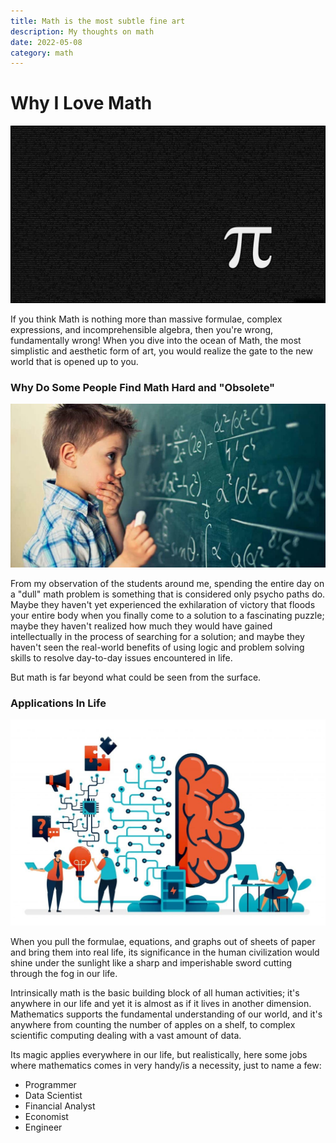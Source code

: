 ```yaml
---
title: Math is the most subtle fine art
description: My thoughts on math
date: 2022-05-08
category: math
---
```


# Why I Love Math

![](https://raw.githubusercontent.com/timthedev07/my-website/dev/assets/math-pi.jpg)

If you think Math is nothing more than massive formulae, complex expressions, and incomprehensible algebra, then you're wrong, fundamentally wrong! When you dive into the ocean of Math, the most simplistic and aesthetic form of art, you would realize the gate to the new world that is opened up to you.

### Why Do Some People Find Math Hard and "Obsolete"

![](https://raw.githubusercontent.com/timthedev07/my-website/dev/assets/sad-kid-math.jpg)

From my observation of the students around me, spending the entire day on a "dull" math problem is something that is considered only psycho paths do. Maybe they haven't yet experienced the exhilaration of victory that floods your entire body when you finally come to a solution to a fascinating puzzle; maybe they haven't realized how much they would have gained intellectually in the process of searching for a solution; and maybe they haven't seen the real-world benefits of using logic and problem solving skills to resolve day-to-day issues encountered in life.

But math is far beyond what could be seen from the surface.

### Applications In Life

![](https://raw.githubusercontent.com/timthedev07/my-website/dev/assets/math-applications.jpg)

When you pull the formulae, equations, and graphs out of sheets of paper and bring them into real life, its significance in the human civilization would shine under the sunlight like a sharp and imperishable sword cutting through the fog in our life.

Intrinsically math is the basic building block of all human activities; it's anywhere in our life and yet it is almost as if it lives in another dimension. Mathematics supports the fundamental understanding of our world, and it's anywhere from counting the number of apples on a shelf, to complex scientific computing dealing with a vast amount of data.

Its magic applies everywhere in our life, but realistically, here some jobs where mathematics comes in very handy/is a necessity, just to name a few:

- Programmer
- Data Scientist
- Financial Analyst
- Economist
- Engineer
